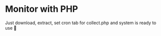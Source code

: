 # Monitor with PHP
Just download, extract, set cron tab for collect.php and system is ready to use 🚀